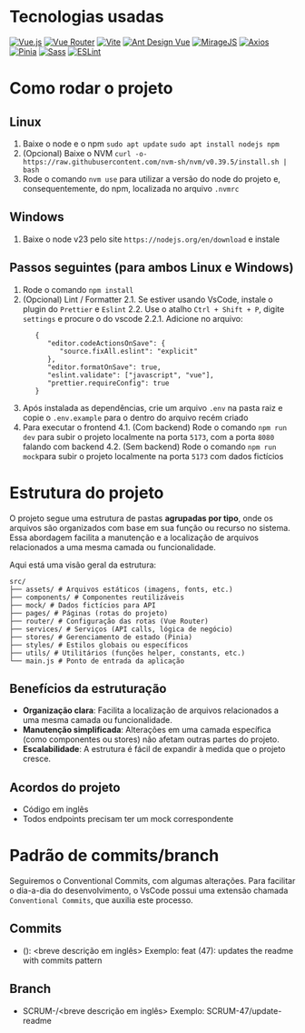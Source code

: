 # Tecnologias usadas

[![Vue.js](https://img.shields.io/badge/Vue.js-35495E?style=for-the-badge&logo=vuedotjs&logoColor=4FC08D)](https://github.com/vuejs/vue)
[![Vue Router](https://img.shields.io/badge/Vue_Router-35495E?style=for-the-badge&logo=vue.js&logoColor=4FC08D)](https://github.com/vuejs/router)
[![Vite](https://img.shields.io/badge/Vite-646CFF?style=for-the-badge&logo=vite&logoColor=white)](https://github.com/vitejs/vite)
[![Ant Design Vue](https://img.shields.io/badge/Ant_Design_Vue-0170FE?style=for-the-badge&logo=ant-design&logoColor=white)](https://github.com/vueComponent/ant-design-vue)
[![MirageJS](https://img.shields.io/badge/MirageJS-FF6D70?style=for-the-badge&logo=javascript&logoColor=black)](https://github.com/miragejs/miragejs)
[![Axios](https://img.shields.io/badge/Axios-5A29E4?style=for-the-badge&logo=axios&logoColor=white)](https://github.com/axios/axios)
[![Pinia](https://img.shields.io/badge/Pinia-FFD859?style=for-the-badge&logo=pinia&logoColor=black)](https://github.com/vuejs/pinia)
[![Sass](https://img.shields.io/badge/Sass-CC6699?style=for-the-badge&logo=sass&logoColor=white)](https://github.com/sass/sass)
[![ESLint](https://img.shields.io/badge/ESLint-4B32C3?style=for-the-badge&logo=eslint&logoColor=white)](https://github.com/eslint/eslint)

# Como rodar o projeto

## Linux

1. Baixe o node e o npm `sudo apt update`
   `sudo apt install nodejs npm`
2. (Opcional) Baixe o NVM `curl -o- https://raw.githubusercontent.com/nvm-sh/nvm/v0.39.5/install.sh | bash`
3. Rode o comando `nvm use` para utilizar a versão do node do projeto e, consequentemente, do npm, localizada no arquivo `.nvmrc`

## Windows

1. Baixe o node v23 pelo site `https://nodejs.org/en/download` e instale

## Passos seguintes (para ambos Linux e Windows)

1. Rode o comando `npm install`
2. (Opcional) Lint / Formatter
   2.1. Se estiver usando VsCode, instale o plugin do `Prettier` e `Eslint`
   2.2. Use o atalho `Ctrl + Shift + P`, digite `settings` e procure o do vscode
   2.2.1. Adicione no arquivo:
   ```
      {
         "editor.codeActionsOnSave": {
            "source.fixAll.eslint": "explicit"
         },
         "editor.formatOnSave": true,
         "eslint.validate": ["javascript", "vue"],
         "prettier.requireConfig": true
      }
   ```
3. Após instalada as dependências, crie um arquivo `.env` na pasta raiz e copie o `.env.example` para o dentro do arquivo recém criado
4. Para executar o frontend
   4.1. (Com backend) Rode o comando `npm run dev` para subir o projeto localmente na porta `5173`, com a porta `8080` falando com backend
   4.2. (Sem backend) Rode o comando `npm run mock`para subir o projeto localmente na porta `5173` com dados fictícios

# Estrutura do projeto

O projeto segue uma estrutura de pastas **agrupadas por tipo**, onde os arquivos são organizados com base em sua função ou recurso no sistema. Essa abordagem facilita a manutenção e a localização de arquivos relacionados a uma mesma camada ou funcionalidade.

Aqui está uma visão geral da estrutura:

```
src/
├── assets/ # Arquivos estáticos (imagens, fonts, etc.)
├── components/ # Componentes reutilizáveis
├── mock/ # Dados fictícios para API
├── pages/ # Páginas (rotas do projeto)
├── router/ # Configuração das rotas (Vue Router)
├── services/ # Serviços (API calls, lógica de negócio)
├── stores/ # Gerenciamento de estado (Pinia)
├── styles/ # Estilos globais ou específicos
├── utils/ # Utilitários (funções helper, constants, etc.)
└── main.js # Ponto de entrada da aplicação
```

## Benefícios da estruturação

- **Organização clara**: Facilita a localização de arquivos relacionados a uma mesma camada ou funcionalidade.
- **Manutenção simplificada**: Alterações em uma camada específica (como componentes ou stores) não afetam outras partes do projeto.
- **Escalabilidade**: A estrutura é fácil de expandir à medida que o projeto cresce.

## Acordos do projeto

- Código em inglês
- Todos endpoints precisam ter um mock correspondente

# Padrão de commits/branch

Seguiremos o Conventional Commits, com algumas alterações. Para facilitar o dia-a-dia do desenvolvimento, o VsCode possui uma extensão chamada `Conventional Commits`, que auxilia este processo.

## Commits

- <tipo> (<ID da tarefa no Jira>): <breve descrição em inglês>
  Exemplo: feat (47): updates the readme with commits pattern

## Branch

- SCRUM-<ID da tarefa no Jira>/<breve descrição em inglês>
  Exemplo: SCRUM-47/update-readme
